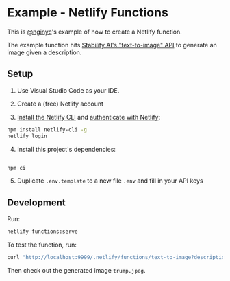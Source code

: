 # Example - Netlify Functions

This is [@nginyc](git@github.com:nginyc/example-netlify-functions.git)'s example of how to create a Netlify function.

The example function hits [Stability AI's "text-to-image" API](https://platform.stability.ai/docs/api-reference#tag/SDXL-1.0-and-SD1.6/operation/textToImage) to generate an image given a description.

## Setup

1. Use Visual Studio Code as your IDE.

2. Create a (free) Netlify account

3. [Install the Netlify CLI](https://docs.netlify.com/cli/get-started/#installation) and [authenticate with Netlify](https://docs.netlify.com/cli/get-started/#authentication):

```sh
npm install netlify-cli -g
netlify login
```

4. Install this project's dependencies:

```sh

npm ci
```

5. Duplicate `.env.template` to a new file `.env` and fill in your API keys


## Development

Run:

```sh
netlify functions:serve
```

To test the function, run:

```sh
curl "http://localhost:9999/.netlify/functions/text-to-image?description=donald+trump" | base64 -d > trump.jpeg
```

Then check out the generated image `trump.jpeg`.
